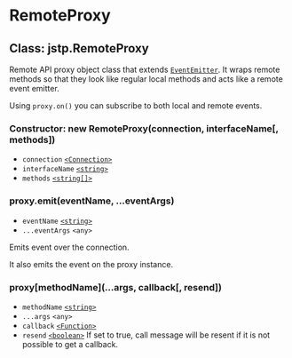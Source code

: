 # RemoteProxy

## Class: jstp.RemoteProxy

Remote API proxy object class that extends [`EventEmitter`][eventemitter]. It
wraps remote methods so that they look like regular local methods and acts like
a remote event emitter.

Using `proxy.on()` you can subscribe to both local and remote events.

### Constructor: new RemoteProxy(connection, interfaceName\[, methods\])

- `connection` [`<Connection>`][connection]
- `interfaceName` [`<string>`][string]
- `methods` [`<string[]>`][string]

### proxy.emit(eventName, ...eventArgs)

- `eventName` [`<string>`][string]
- `...eventArgs` `<any>`

Emits event over the connection.

It also emits the event on the proxy instance.

### proxy\[methodName\](...args, callback\[, resend\])

- `methodName` [`<string>`][string]
- `...args` `<any>`
- `callback` [`<Function>`][function]
- `resend` [`<boolean>`][boolean] If set to true, call message will be resent if
  it is not possible to get a callback.

[connection]: ./connection.md#class-jstpconnection
[eventemitter]: https://nodejs.org/api/events.html#events_class_eventemitter
[boolean]: https://developer.mozilla.org/en-US/docs/Web/JavaScript/Data_structures#Boolean_type
[function]: https://developer.mozilla.org/en-US/docs/Web/JavaScript/Reference/Global_Objects/Function
[string]: https://developer.mozilla.org/en-US/docs/Web/JavaScript/Data_structures#String_type
